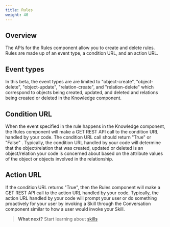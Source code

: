 ```yaml
---
title: Rules 
weight: 40
---
```


## Overview

The APIs for the Rules component allow you to create and delete rules.  Rules are made up of an event type, a condition URL, and an action URL.  

## Event types
In this beta, the event types are are limited to "object-create", "object-delete", "object-update", "relation-create", and "relation-delete" which correspond to objects being created, updated, and deleted and relations being created or deleted in the Knowledge component.  

## Condition URL

When the event specified in the rule happens in the Knowledge component, the Rules component will make a GET REST API call to the condition URL handled by your code. The condition URL call should return "True" or "False" .  Typically, the condition URL handled by your code will determine that the object/relation that was created, updated or deleted is an object/relation your code is concerned about based on the attribute values of the object or objects involved in the relationship.  

## Action URL

If the condition URL returns "True", then the Rules component will make a GET REST API call to the action URL handled by your code.  Typically, the action URL handled by your code will prompt your user or do something proactively for your user by invoking a Skill through the Conversation component similar to how a user would invoke your Skill.

>**What next?**  Start learning about [skills]({{site.baseurl}}/skill/what-are-they)
